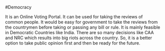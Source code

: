 #Democracy

It is an Online Voting Portal.
It can be used for taking the reviews of common people.
It would be easy for government to take the reviews from the countrymen before taking or passing any bill or rule.
It is mainly feasible in Democratic Countries like India.
There are so many decisions like CAA and NRC which results into big riots across the country.
So, it is a better option to take public opinion first and then be ready for the future.